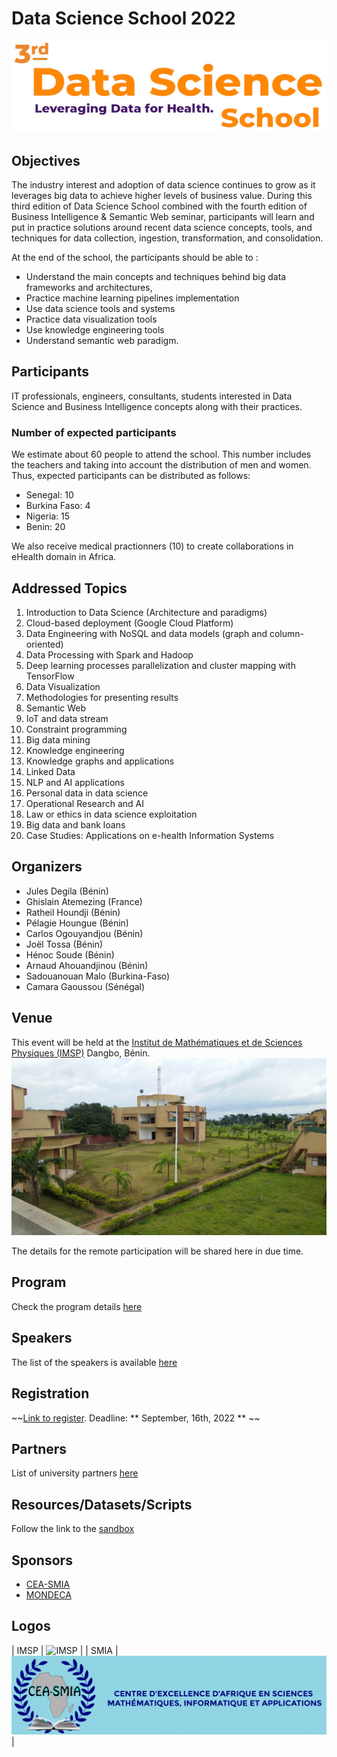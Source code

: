 Data Science School 2022 
=============================

![Banner DSS 2022 ](img/dss-banner.png)
## Objectives
The industry interest and adoption of data science continues to grow as it leverages big data to achieve higher levels of business value. During this third edition of Data Science School combined with the fourth edition of Business Intelligence & Semantic Web seminar, participants will learn and put in practice solutions around recent data science concepts, tools, and techniques for data collection, ingestion, transformation, and consolidation.

At the end of the school, the participants should be able to :
- Understand the main concepts and techniques behind big data frameworks and architectures, 
- Practice machine learning pipelines implementation
- Use data science tools and systems
- Practice data visualization tools
- Use knowledge engineering tools
- Understand semantic web paradigm.

## Participants
IT professionals, engineers, consultants, students interested in Data Science and Business Intelligence concepts along with their practices.

### Number of expected participants 
We estimate about 60 people to attend the school. This number includes the teachers and taking into account the distribution of men and women. Thus, expected  participants can be distributed as follows: 
- Senegal: 10 
- Burkina Faso: 4  
- Nigeria: 15
- Benin: 20

We also receive medical practionners (10) to create collaborations in eHealth domain in Africa.

## Addressed Topics

1. Introduction to Data Science (Architecture and paradigms)
2. Cloud-based deployment (Google Cloud Platform)
3. Data Engineering with NoSQL and data models (graph and column-oriented)
4. Data Processing with Spark and Hadoop
5. Deep learning processes parallelization and cluster mapping with TensorFlow
6. Data Visualization
7. Methodologies for presenting results
8. Semantic Web 
9. IoT and data stream
10. Constraint programming
11. Big data mining 
12. Knowledge engineering
13. Knowledge graphs and applications 
14. Linked Data 
15. NLP and AI applications
16. Personal data in data science 
17. Operational Research and AI 
18. Law or ethics in data science exploitation
19. Big data and bank loans
20. Case Studies: Applications on e-health Information Systems


## Organizers
- Jules Degila (Bénin)
- Ghislain Atemezing (France)
- Ratheil Houndji (Bénin)
- Pélagie Houngue (Bénin)
- Carlos Ogouyandjou (Bénin) 
- Joël Tossa (Bénin) 
- Hénoc Soude (Bénin) 
- Arnaud Ahouandjinou (Bénin) 
- Sadouanouan Malo (Burkina-Faso)
- Camara Gaoussou (Sénégal) 

## Venue

This event will be held at the [Institut de Mathématiques et de Sciences Physiques (IMSP)](http://www.imsp-benin.com/home/) Dangbo, Bénin.
![IMSP image](img/IMSP-image.jpeg)

The details for the remote participation will be shared here in due time.

## Program

Check the program details [here](program.md)


## Speakers

The list of the speakers is available [here](speakers.md)

## Registration

~~[Link to register](https://ee.kobotoolbox.org/single/JZj12MpB). Deadline: ** September, 16th, 2022 ** ~~

## Partners

List of university partners [here](partners.md)

## Resources/Datasets/Scripts

Follow the link to the [sandbox](sandbox.md)


## Sponsors
- [CEA-SMIA](https://ceasma-benin.org/)
- [MONDECA](https://mondeca.com/)

## Logos

| IMSP      | ![IMSP](img/logoimsp) |
| SMIA      | ![IMSP](img/logo_ceasma_fr.png)|

